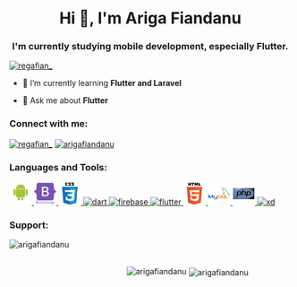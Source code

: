 <h1 align="center">Hi 👋, I'm Ariga Fiandanu</h1>
<h3 align="center">I'm currently studying mobile development, especially Flutter.</h3>

<p align="left"> <a href="https://twitter.com/regafian_" target="blank"><img src="https://img.shields.io/twitter/follow/regafian_?logo=twitter&style=for-the-badge" alt="regafian_" /></a> </p>

- 🌱 I’m currently learning **Flutter and Laravel**

- 💬 Ask me about **Flutter**

<h3 align="left">Connect with me:</h3>
<p align="left">
<a href="https://twitter.com/regafian_" target="blank"><img align="center" src="https://raw.githubusercontent.com/rahuldkjain/github-profile-readme-generator/master/src/images/icons/Social/twitter.svg" alt="regafian_" height="30" width="40" /></a>
<a href="https://linkedin.com/in/arigafiandanu" target="blank"><img align="center" src="https://raw.githubusercontent.com/rahuldkjain/github-profile-readme-generator/master/src/images/icons/Social/linked-in-alt.svg" alt="arigafiandanu" height="30" width="40" /></a>
</p>

<h3 align="left">Languages and Tools:</h3>
<p align="left"> <a href="https://developer.android.com" target="_blank" rel="noreferrer"> <img src="https://raw.githubusercontent.com/devicons/devicon/master/icons/android/android-original-wordmark.svg" alt="android" width="40" height="40"/> </a> <a href="https://getbootstrap.com" target="_blank" rel="noreferrer"> <img src="https://raw.githubusercontent.com/devicons/devicon/master/icons/bootstrap/bootstrap-plain-wordmark.svg" alt="bootstrap" width="40" height="40"/> </a> <a href="https://www.w3schools.com/css/" target="_blank" rel="noreferrer"> <img src="https://raw.githubusercontent.com/devicons/devicon/master/icons/css3/css3-original-wordmark.svg" alt="css3" width="40" height="40"/> </a> <a href="https://dart.dev" target="_blank" rel="noreferrer"> <img src="https://www.vectorlogo.zone/logos/dartlang/dartlang-icon.svg" alt="dart" width="40" height="40"/> </a> <a href="https://firebase.google.com/" target="_blank" rel="noreferrer"> <img src="https://www.vectorlogo.zone/logos/firebase/firebase-icon.svg" alt="firebase" width="40" height="40"/> </a> <a href="https://flutter.dev" target="_blank" rel="noreferrer"> <img src="https://www.vectorlogo.zone/logos/flutterio/flutterio-icon.svg" alt="flutter" width="40" height="40"/> </a> <a href="https://www.w3.org/html/" target="_blank" rel="noreferrer"> <img src="https://raw.githubusercontent.com/devicons/devicon/master/icons/html5/html5-original-wordmark.svg" alt="html5" width="40" height="40"/> </a> <a href="https://www.mysql.com/" target="_blank" rel="noreferrer"> <img src="https://raw.githubusercontent.com/devicons/devicon/master/icons/mysql/mysql-original-wordmark.svg" alt="mysql" width="40" height="40"/> </a> <a href="https://www.php.net" target="_blank" rel="noreferrer"> <img src="https://raw.githubusercontent.com/devicons/devicon/master/icons/php/php-original.svg" alt="php" width="40" height="40"/> </a> <a href="https://www.adobe.com/products/xd.html" target="_blank" rel="noreferrer"> <img src="https://cdn.worldvectorlogo.com/logos/adobe-xd.svg" alt="xd" width="40" height="40"/> </a> </p>

<h3 align="left">Support:</h3>
<p><a href="https://www.buymeacoffee.com/arigafiandanu"> <img align="left" src="https://cdn.buymeacoffee.com/buttons/v2/default-yellow.png" height="50" width="210" alt="arigafiandanu" /></a></p><br><br>

<p><img align="left" src="https://github-readme-stats.vercel.app/api/top-langs?username=arigafiandanu&show_icons=true&theme=dark&locale=en&layout=compact" alt="arigafiandanu" /></p>

<p>&nbsp;<img align="center" src="https://github-readme-stats.vercel.app/api?username=arigafiandanu&show_icons=true&theme=dark&locale=en" alt="arigafiandanu" /></p>
